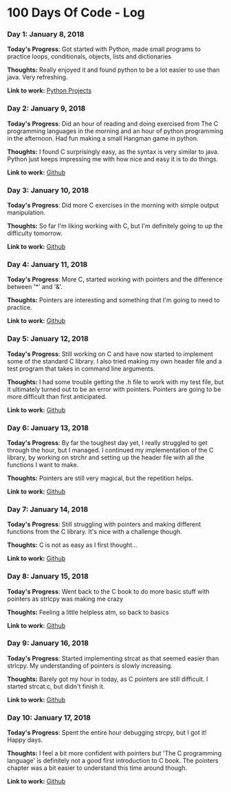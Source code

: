 # 100 Days Of Code - Log

### Day 1: January 8, 2018

**Today's Progress**: Got started with Python, made small programs to practice loops, conditionals, objects, lists and dictionaries

**Thoughts:** Really enjoyed it and found python to be a lot easier to use than java. Very refreshing.

**Link to work:** [Python Projects](https://github.com/JohanneA/PythonProjects/tree/master/venv)

### Day 2: January 9, 2018

**Today's Progress**: Did an hour of reading and doing exercised from The C programming languages in the morning and an hour of python programming in the afternoon. Had fun making a small Hangman game in python.

**Thoughts:** I found C surprisingly easy, as the syntax is very similar to java. Python just keeps impressing me with how nice and easy it is to do things.

**Link to work:** [Github](https://github.com/JohanneA/)

### Day 3: January 10, 2018

**Today's Progress**: Did more C exercises in the morning with simple output manipulation.

**Thoughts:** So far I'm liking working with C, but I'm definitely going to up the difficulty tomorrow.

**Link to work:** [Github](https://github.com/JohanneA/)

### Day 4: January 11, 2018

**Today's Progress**: More C, started working with pointers and the difference between '\*' and '&'.

**Thoughts:** Pointers are interesting and something that I'm going to need to practice.

**Link to work:** [Github](https://github.com/JohanneA/)

### Day 5: January 12, 2018

**Today's Progress**: Still working on C and have now started to implement some of the standard C library. I also tried making my own header file and a test program that takes in command line arguments.

**Thoughts:** I had some trouble getting the .h file to work with my test file, but it ultimately turned out to be an error with pointers. Pointers are going to be more difficult than first anticipated.

**Link to work:** [Github](https://github.com/JohanneA/)

### Day 6: January 13, 2018

**Today's Progress**: By far the toughest day yet, I really struggled to get through the hour, but I managed. I continued my implementation of the C library, by working on strchr and setting up the header file with all the functions I want to make.

**Thoughts:** Pointers are still very magical, but the repetition helps.

**Link to work:** [Github](https://github.com/JohanneA/)

### Day 7: January 14, 2018

**Today's Progress**: Still struggling with pointers and making different functions from the C library. It's nice with a challenge though.

**Thoughts:** C is not as easy as I first thought...

**Link to work:** [Github](https://github.com/JohanneA/)

### Day 8: January 15, 2018

**Today's Progress**: Went back to the C book to do more basic stuff with pointers as strlcpy was making me crazy

**Thoughts:** Feeling a little helpless atm, so back to basics

**Link to work:** [Github](https://github.com/JohanneA/)

### Day 9: January 16, 2018

**Today's Progress**: Started implementing strcat as that seemed easier than strlcpy. My understanding of pointers is slowly increasing.

**Thoughts:** Barely got my hour in today, as C pointers are still difficult. I started strcat.c, but didn't finish it.

**Link to work:** [Github](https://github.com/JohanneA/)

### Day 10: January 17, 2018

**Today's Progress**: Spent the entire hour debugging strcpy, but I got it! Happy days.

**Thoughts:** I feel a bit more confident with pointers but 'The C programming language' is definitely not a good first introduction to C book. The pointers chapter was a bit easier to understand this time around though.

**Link to work:** [Github](https://github.com/JohanneA/)
